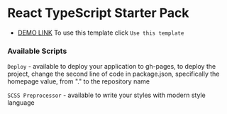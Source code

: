 # React TypeScript Starter Pack
- [DEMO LINK](https://DyvakOlexandr.github.io/react_phone-catalog-Final-Review/)
To use this template click `Use this template`

### Available Scripts

`Deploy` - available to deploy your application to gh-pages, to deploy the project, change the second line of code in package.json, specifically the homepage value, from "." to the repository name

`SCSS Preprocessor` - available to write your styles with modern style language
